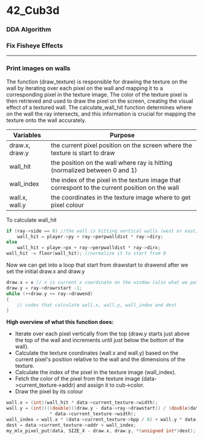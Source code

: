 # 42_Cub3d

### DDA Algorithm

### Fix Fisheye Effects

---
### Print images on walls

The function (draw_texture) is responsible for drawing the texture on the wall by iterating over each pixel on the wall and mapping it to a corresponding pixel in the texture image. The color of the texture pixel is then retrieved and used to draw the pixel on the screen, creating the visual effect of a textured wall. The calculate_wall_hit function determines where on the wall the ray intersects, and this information is crucial for mapping the texture onto the wall accurately.




| Variables | Purpose |
|-----------|---------|
| draw.x, draw.y | the current pixel position on the screen where the texture is start to draw |
| wall_hit       | the position on the wall where ray is hitting (normalized between 0 and 1) |
| wall_index     | the index of the pixel in the texture image that correspont to the current position on the wall |
| wall.x, wall.y         | the coordinates in the texture image where to get pixel colour | 

To calculate wall_hit
```C
if (ray->side == 0) //the wall is hitting vertical walls (west or east)
    wall_hit = player->py + ray->perpwalldist * ray->diry;
else
    wall_hit = playe->px + ray->perpwalldist * ray->dirx;
wall_hit -= floor(wall_hit); //normalize it to start from 0 
```

Now we can get into a loop that start from drawstart to drawend after we set the initial draw.x and draw.y
```C
draw.x = x // x is current x coordinate on the window (also what we pass in as parameter)
draw.y = ray->drawrstart -1;
while (++draw.y <= ray->drawend)
{
    // codes that calculate wall.x, wall.y, wall_index and dest
}
```

**High overview of what this function does:**
- Iterate over each pixel vertically from the top (draw.y starts just above the top of the wall and increments until just below the bottom of the wall).
- Calculate the texture coordinates (wall.x and wall.y) based on the current pixel's position relative to the wall and the dimensions of the texture.
- Calculate the index of the pixel in the texture image (wall_index).
- Fetch the color of the pixel from the texture image (data->current_texture->addr) and assign it to cub->color.
- Draw the pixel by its colour

```C
wall.x = (int)(wall_hit * data->current_texture->width);
wall.y = (int)(((double)((draw.y - data->ray->drawstart)) / (double)data->ray->lineheight) \
                * data->current_texture->width);
wall_index = wall.x * (data->current_texture->bpp / 8) + wall.y * data->current_texture->line_length;
dest = data->current_texture->addr + wall_index;
my_mlx_pixel_put(data, SIZE_X - draw.x, draw.y, *(unsigned int*)dest);
```